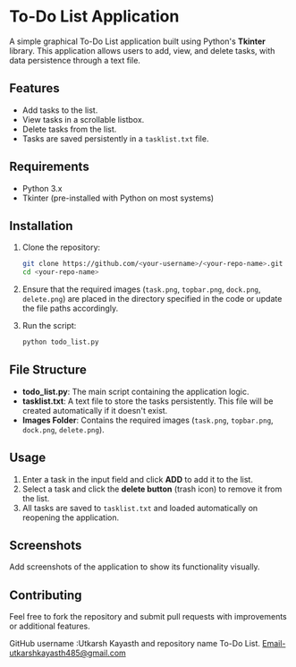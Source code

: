 # To-Do List Application  

A simple graphical To-Do List application built using Python's **Tkinter** library. This application allows users to add, view, and delete tasks, with data persistence through a text file.

## Features  
- Add tasks to the list.  
- View tasks in a scrollable listbox.  
- Delete tasks from the list.  
- Tasks are saved persistently in a `tasklist.txt` file.  

## Requirements  
- Python 3.x  
- Tkinter (pre-installed with Python on most systems)  

## Installation  
1. Clone the repository:  
   ```bash  
   git clone https://github.com/<your-username>/<your-repo-name>.git  
   cd <your-repo-name>  
   ```  
2. Ensure that the required images (`task.png`, `topbar.png`, `dock.png`, `delete.png`) are placed in the directory specified in the code or update the file paths accordingly.  

3. Run the script:  
   ```bash  
   python todo_list.py  
   ```  

## File Structure  
- **todo_list.py**: The main script containing the application logic.  
- **tasklist.txt**: A text file to store the tasks persistently. This file will be created automatically if it doesn't exist.  
- **Images Folder**: Contains the required images (`task.png`, `topbar.png`, `dock.png`, `delete.png`).  

## Usage  
1. Enter a task in the input field and click **ADD** to add it to the list.  
2. Select a task and click the **delete button** (trash icon) to remove it from the list.  
3. All tasks are saved to `tasklist.txt` and loaded automatically on reopening the application.  

## Screenshots  
Add screenshots of the application to show its functionality visually.  

## Contributing  
Feel free to fork the repository and submit pull requests with improvements or additional features.  


GitHub username :Utkarsh Kayasth  and repository name To-Do List.
Email-utkarshkayasth485@gmail.com
